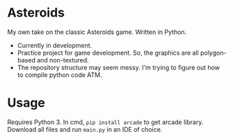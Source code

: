 # Asteroids
My own take on the classic Asteroids game. Written in Python.
- Currently in development.
- Practice project for game development. So, the graphics are all polygon-based and non-textured.
- The repository structure may seem messy. I'm trying to figure out how to compile python code ATM.
# Usage
Requires Python 3.
In cmd, ```pip install arcade``` to get arcade library. Download all files and run ```main.py``` in an IDE of choice.
